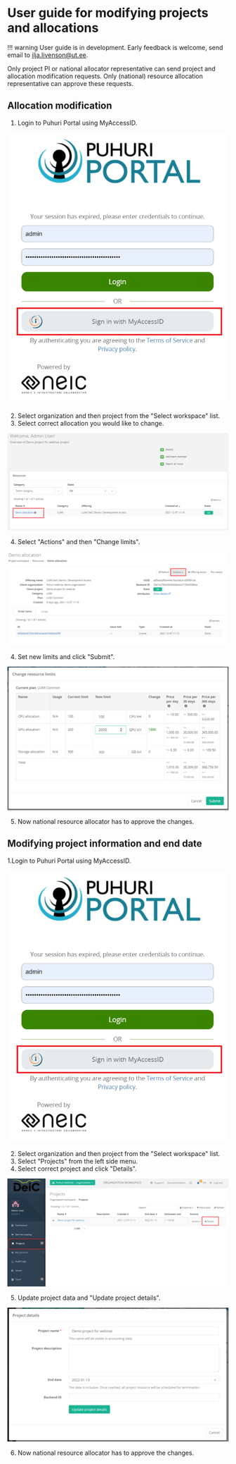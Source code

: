# User guide for modifying projects and allocations

!!! warning
    User guide is in development. Early feedback is welcome, send email to ilja.livenson@ut.ee.

Only project PI or national allocator representative can send project and allocation modification requests. Only (national) resource allocation representative can approve these requests.

## Allocation modification

1. Login to Puhuri Portal using MyAccessID.

 ![Login](../../assets/Login.PNG)

2. Select organization and then project from the "Select workspace" list.
3. Select correct allocation you would like to change.

 ![Allocation change](../../assets/Allocation_mod1.PNG)

4. Select "Actions" and then "Change limits".

 ![Allocation limits_change](../../assets/Allocation_mod2.PNG)

4. Set new limits and click "Submit".

 ![Allocation limits_change](../../assets/Limits_change.PNG)

5. Now national resource allocator has to approve the changes.

## Modifying project information and end date

1.Login to Puhuri Portal using MyAccessID.
   
 ![Login](../../assets/Login.PNG)

2. Select organization and then project from the "Select workspace" list.
3. Select "Projects" from the left side menu.
4. Select correct project and click "Details".

 ![Project details update](../../assets/Projects_details.PNG)

5. Update project data and "Update project details".

 ![Project details update](../../assets/project_data_update.PNG)

6. Now national resource allocator has to approve the changes.
